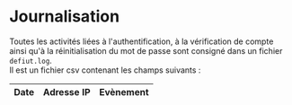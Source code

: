 # Journalisation

Toutes les activités liées à l'authentification, à la vérification de compte ainsi qu'à la réinitialisation du mot de passe sont consigné dans un fichier `defiut.log`.  
Il est un fichier csv contenant les champs suivants : 

|Date|Adresse IP|Evènement|
|:---:|:---:|:---:|

